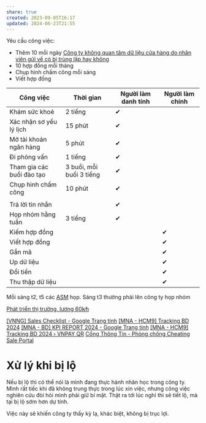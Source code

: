 ```yaml
---
share: true
created: 2023-09-05T16:17
updated: 2024-06-23T21:55
---
```

Yêu cầu công việc:
- Thêm 10 mỗi ngày [Công ty không quan tâm dữ liệu cửa hàng do nhân viên gửi về có bị trùng lặp hay không](../../Hi%E1%BB%83u%20bi%E1%BA%BFt%20s%C3%A2u/Trung%20gian%20thanh%20to%C3%A1n/Ch%C3%ADnh%20s%C3%A1ch/C%C3%B4ng%20ty%20kh%C3%B4ng%20quan%20t%C3%A2m%20d%E1%BB%AF%20li%E1%BB%87u%20c%E1%BB%ADa%20h%C3%A0ng%20do%20nh%C3%A2n%20vi%C3%AAn%20g%E1%BB%ADi%20v%E1%BB%81%20c%C3%B3%20b%E1%BB%8B%20tr%C3%B9ng%20l%E1%BA%B7p%20hay%20kh%C3%B4ng.md)
- 10 hợp đồng mỗi tháng
- Chụp hình chấm công mỗi sáng
- Viết hợp đồng

| Công việc                 | Thời gian                | Người làm danh tính | Người làm chính |
| ------------------------- | ------------------------ | ------------------- | --------------- |
| Khám sức khoẻ             | 2 tiếng                  | ✔                   |                 |
| Xác nhận sơ yếu lý lịch   | 15 phút                  | ✔                   |                 |
| Mở tài khoản ngân hàng    | 5 phút                   | ✔                   |                 |
| Đi phỏng vấn              | 1 tiếng                  | ✔                   |                 |
| Tham gia các buổi đào tạo | 3 buổi, mỗi buổi 3 tiếng | ✔                   |                 |
| Chụp hình chấm công       | 10 phút                  | ✔                   |                 |
|                           |                          |                     |                 |
| Trả lời tin nhắn          |                          | ✔                   |                 |
| Họp nhóm hằng tuần        | 3 tiếng                  | ✔                   |                 |
| Kiếm hợp đồng             |                          |                     | ✔               |
| Viết hợp đồng             |                          |                     | ✔               |
| Gắn mã                    |                          |                     | ✔               |
| Up dữ liệu                |                          |                     | ✔               |
| Đổi tiền                  |                          |                     | ✔               |
| Thu thập dữ liệu          |                          |                     | ✔               |
Mỗi sáng t2, t5 các [ASM](../../Hi%E1%BB%83u%20bi%E1%BA%BFt%20s%C3%A2u/Trung%20gian%20thanh%20to%C3%A1n/L%E1%BB%A3i%20%C3%ADch,%20%C4%91%E1%BB%99ng%20c%C6%A1%20c%E1%BB%A7a%20c%C3%A1c%20b%C3%AAn/ASM/index.md) họp. Sáng t3 thường phải lên công ty họp nhóm

[Phát triển thị trường, lương 60k∕h](../Vi%E1%BB%87c%20th%E1%BB%9Di%20v%E1%BB%A5%20ki%E1%BA%BFm%20ti%E1%BB%81n%20nhanh/Ph%C3%A1t%20tri%E1%BB%83n%20th%E1%BB%8B%20tr%C6%B0%E1%BB%9Dng,%20l%C6%B0%C6%A1ng%2060k%E2%88%95h.md)


[\[VNNG\] Sales Checklist - Google Trang tính](https://docs.google.com/spreadsheets/d/1OYAC1TGoBtUZNt3wjc3KM8yjTNNV-xdlX0TcDIz7BgM/edit#gid=906803463 "[VNNG] Sales Checklist - Google Trang tính")
[\[MNA - HCM9\] Tracking BD 2024](https://lookerstudio.google.com/u/0/reporting/69e85f7b-a4cd-4667-92c5-bdc5a866d9a7/page/p_vesr063xed "[MNA - HCM9] Tracking BD 2024")
[\[MNA - BD\] KPI REPORT 2024 - Google Trang tính](https://docs.google.com/spreadsheets/d/1tGvz5eMpOUgmeOrcduk5QbPKtxI6oFX4CJFwCHBa6N0/edit?pli=1#gid=864778555 "[MNA - BD] KPI REPORT 2024 - Google Trang tính")
[\[MNA - HCM9\] Tracking BD 2024 › VNPAY QR](https://lookerstudio.google.com/u/0/reporting/69e85f7b-a4cd-4667-92c5-bdc5a866d9a7/page/p_vesr063xed?pli=1 "[MNA - HCM9] Tracking BD 2024 › VNPAY QR")
[Cổng Thông Tin - Phòng chống Cheating](https://sites.google.com/vnpay.vn/vnng/vnng-mna/ph%C3%B2ng-ch%E1%BB%91ng-cheating "Cổng Thông Tin - Phòng chống Cheating")
[Sale Portal](https://sp3.vnpay.vn/mobile? "Sale Portal")

# Xử lý khi bị lộ
Nếu bị lộ thì có thể nói là mình đang thực hành nhân học trong công ty. Mình rất tiếc khi đã không trung thực trong lúc xin việc, nhưng công việc nghiên cứu đòi hỏi mình phải giữ bí mật. Thật ra tới lúc nghỉ thì sẽ tiết lộ, mà tại bị lộ sớm hơn dự tính.

Việc này sẽ khiến công ty thấy kỳ lạ, khác biệt, không bị trục lợi.

